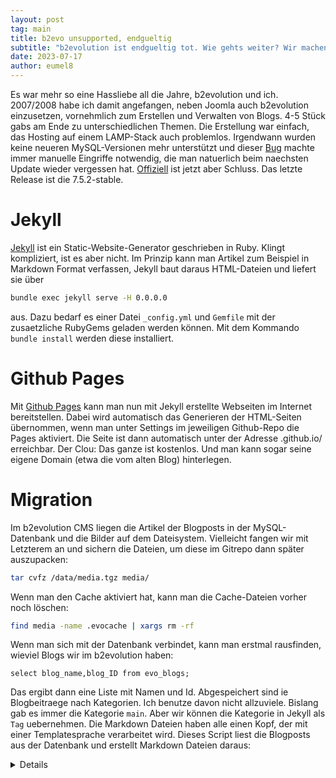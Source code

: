 ```yaml
---
layout: post
tag: main
title: b2evo unsupported, endgueltig
subtitle: "b2evolution ist endgueltig tot. Wie gehts weiter? Wir machen jetzt Jekyll!"
date: 2023-07-17
author: eumel8
---
```


Es war mehr so eine Hassliebe all die Jahre, b2evolution und ich. 2007/2008 habe ich damit angefangen, neben Joomla auch b2evolution einzusetzen, vornehmlich zum Erstellen und Verwalten von Blogs. 4-5 Stück gabs am Ende zu unterschiedlichen Themen. Die Erstellung war einfach, das Hosting auf einem LAMP-Stack auch problemlos. Irgendwann wurden keine neueren MySQL-Versionen mehr unterstützt und dieser [Bug](https://github.com/b2evolution/b2evolution/issues/105) machte immer manuelle Eingriffe notwendig, die man natuerlich beim naechsten Update wieder vergessen hat. [Offiziell](https://b2evolution.net/news/2022/03/26/2022-update-eol) ist jetzt aber Schluss. Das letzte Release ist die 7.5.2-stable.

# Jekyll

[Jekyll](https://jekyllrb.com/) ist ein Static-Website-Generator geschrieben in Ruby. Klingt kompliziert, ist es aber nicht. Im Prinzip kann man Artikel zum Beispiel in Markdown Format verfassen, Jekyll baut daraus HTML-Dateien und liefert sie über

```bash
bundle exec jekyll serve -H 0.0.0.0
```

aus. Dazu bedarf es einer Datei `_config.yml` und `Gemfile` mit der zusaetzliche RubyGems geladen werden können. Mit dem Kommando `bundle install` werden diese installiert. 

# Github Pages

Mit [Github Pages](https://docs.github.com/de/pages/setting-up-a-github-pages-site-with-jekyll) kann man nun mit Jekyll erstellte Webseiten im Internet bereitstellen. Dabei wird automatisch das Generieren der HTML-Seiten übernommen, wenn man unter Settings im jeweiligen Github-Repo die Pages aktiviert. Die Seite ist dann automatisch unter der Adresse <username>.github.io/<reponame> erreichbar. Der Clou: Das ganze ist kostenlos. Und man kann sogar seine eigene Domain (etwa die vom alten Blog) hinterlegen.

# Migration

Im b2evolution CMS liegen die Artikel der Blogposts in der MySQL-Datenbank und die Bilder auf dem Dateisystem. Vielleicht fangen wir mit Letzterem an und sichern die Dateien, um diese im Gitrepo dann später auszupacken:

```bash
tar cvfz /data/media.tgz media/
```

Wenn man den Cache aktiviert hat, kann man die Cache-Dateien vorher noch löschen:

```bash
find media -name .evocache | xargs rm -rf
```

Wenn man sich mit der Datenbank verbindet, kann man erstmal rausfinden, wieviel Blogs wir im b2evolution haben:

```shell
select blog_name,blog_ID from evo_blogs;
```

Das ergibt dann eine Liste mit Namen und Id. Abgespeichert sind ie Blogbeitraege nach Kategorien. Ich benutze davon nicht allzuviele. Bislang gab es immer die Kategorie `main`. Aber wir können die Kategorie in Jekyll als `Tag` uebernehmen. Die Markdown Dateien haben alle einen Kopf, der mit einer Templatesprache verarbeitet wird. Dieses Script liest die Blogposts aus der Datenbank und erstellt Markdown Dateien daraus:

<details>
```bash
#!/bin/bash

imagepath="/unsupported/media"
blogdb="DBblog"
blogid=6

OIFS="$IFS"
IFS=$'\n'
oset="$-"
set -f
while IFS=$'\t' read -a cats; do
    unset IFS
    catname=${cats[0]}
    catidfull=${cats[1]}
    catid=$(echo $catidfull | sed 's/[^0-9]*//g')
    if [ ! -z $catid ]; then
        OIFS="$IFS"
        IFS=$'\n'
        oset="$-"
        set -f
        while IFS=$'\t' read -a post; do
            unset IFS
            datearray=(${post[2]})
            work="work.md"
            markdown="${datearray[0]}-${post[0]}.md"
            rm -f $markdown
            echo "---" >$work
            echo "layout: post" >>$work
            echo "tag: $catname" >>$work
            echo "title: ${post[1]}" >>$work
            echo "subtitle: \"${post[3]}\"" >>$work
            echo "date: ${datearray[0]}" >>$work
            echo "author: eumel8" >>$work
            echo "---" >>$work
            echo "" >>$work
            echo ${post[4]} >>$work
            sed -i 's/\rn/\n/g' $work
            while IFS= read -r post; do
                if [[ $post = [image:* ]]; then
                    tmp=${post#*:}
                    c=${tmp%]*}
                    b=$(echo $c | sed 's/[^0-9]*//g')
                    image=$(mysql $blogdb -e "select ef.file_path from evo_files ef, evo_links el where ef.file_ID=el.link_file_ID and el.link_ID=$b")
                    imagearray=(${image})
                    echo "<img src=\"${imagepath}/${imagearray[1]}\" width=\"585\" height=\"386\"/>" >>$markdown
                elif [[ $post = [teaserbreak* ]]; then
                    echo "<br/>" >>$markdown
                else
                    echo "$post" >>$markdown
                fi
            done <"$work"
        done < <(mysql ${blogdb} -e "select post_urltitle,post_title,post_datecreated,post_excerpt, post_content from evo_items__item where post_main_cat_ID=$catid;")
        rm -f $work
    fi
done < <(mysql ${blogdb} -e "select cat_name,cat_ID from evo_categories where cat_blog_ID=$blogid;")

```
</details>

`imagepath` sollte man noch anpassen, ebenso die `blogdb` und `blogid`, aber im Grossen und Ganzen sollte man eine ansehnliche Liste von Markdown Dateien erstellt haben. Ob diese syntaktisch korrekt sind, kann man in Jekyll sofort ueberpruefen, wenn diese Dateien im `_posts` Ordner liegen und Jekyll die Dateien rendern kann. Etwaige Fehler wie Sonderzeichen werden ausgegeben und koennen manuell oder maschinell korrigiert werden, indem man das Script etwas anpasst.

# Extras
